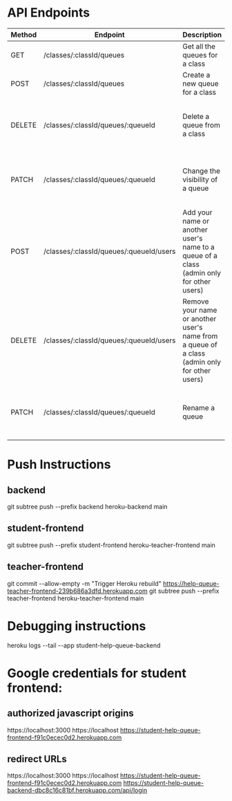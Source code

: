 # API Endpoints

| Method | Endpoint                                | Description                                                                                  | Parameters                                                       | Request Body                                                                      | Response                  |
| ------ | --------------------------------------- | -------------------------------------------------------------------------------------------- | ---------------------------------------------------------------- | --------------------------------------------------------------------------------- | ------------------------- |
| GET    | /classes/:classId/queues                | Get all the queues for a class                                                               | `classId`: The ID of the class                                   | None                                                                              | An array of queue objects |
| POST   | /classes/:classId/queues                | Create a new queue for a class                                                               | `classId`: The ID of the class                                   | {queueName: "new queue name"}                                                     | The created queue object  |
| DELETE | /classes/:classId/queues/:queueId       | Delete a queue from a class                                                                  | `classId`: The ID of the class<br>`queueId`: The ID of the queue | None                                                                              | The deleted queue object  |
| PATCH  | /classes/:classId/queues/:queueId       | Change the visibility of a queue                                                             | `classId`: The ID of the class<br>`queueId`: The ID of the queue | `{ visible: true\|false}`                                                         | The updated queue object  |
| POST   | /classes/:classId/queues/:queueId/users | Add your name or another user's name to a queue of a class (admin only for other users)      | `classId`: The ID of the class<br>`queueId`: The ID of the queue | {email: "user@example.com"} (optional)                                            | The updated queue object  |
| DELETE | /classes/:classId/queues/:queueId/users | Remove your name or another user's name from a queue of a class (admin only for other users) | `classId`: The ID of the class<br>`queueId`: The ID of the queue | {email: "user@example.com"} (optional), {resolutionStatus: "cancel" \| "resolve"} | The updated queue object  |
| PATCH  | /classes/:classId/queues/:queueId       | Rename a queue                                                                               | `classId`: The ID of the class<br>`queueId`: The ID of the queue | {queueName: "completed 8.1a"}                                                     | The updated queueName     |

# Push Instructions

## backend

git subtree push --prefix backend heroku-backend main

## student-frontend

git subtree push --prefix student-frontend heroku-teacher-frontend main

## teacher-frontend

git commit --allow-empty -m "Trigger Heroku rebuild"
https://help-queue-teacher-frontend-239b686a3dfd.herokuapp.com
git subtree push --prefix teacher-frontend heroku-teacher-frontend main

# Debugging instructions

heroku logs --tail --app student-help-queue-backend

# Google credentials for student frontend:

## authorized javascript origins

https://localhost:3000
https://localhost
https://student-help-queue-frontend-f91c0ecec0d2.herokuapp.com

## redirect URLs

https://localhost:3000
https://localhost
https://student-help-queue-frontend-f91c0ecec0d2.herokuapp.com
https://student-help-queue-backend-dbc8c16c81bf.herokuapp.com/api/login
